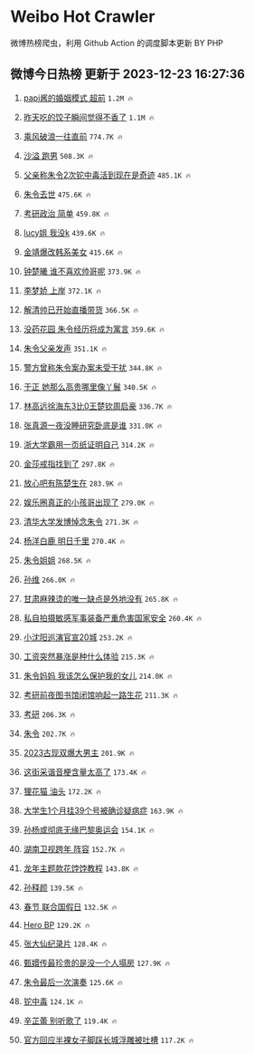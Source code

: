 # Weibo Hot Crawler 



微博热榜爬虫，利用 Github Action 的调度脚本更新 BY PHP 


## 微博今日热榜 更新于 2023-12-23 16:27:36 
1. [papi酱的婚姻模式 超前](https://s.weibo.com/weibo?q=papi%E9%85%B1%E7%9A%84%E5%A9%9A%E5%A7%BB%E6%A8%A1%E5%BC%8F%20%E8%B6%85%E5%89%8D&t=31&band_rank=1&Refer=top) `1.2M 🔥` 

1. [昨天吃的饺子瞬间觉得不香了](https://s.weibo.com/weibo?q=%23%E6%98%A8%E5%A4%A9%E5%90%83%E7%9A%84%E9%A5%BA%E5%AD%90%E7%9E%AC%E9%97%B4%E8%A7%89%E5%BE%97%E4%B8%8D%E9%A6%99%E4%BA%86%23&t=31&band_rank=2&Refer=top) `1.1M 🔥` 

1. [乘风破浪一往直前](https://s.weibo.com/weibo?q=%23%E4%B9%98%E9%A3%8E%E7%A0%B4%E6%B5%AA%E4%B8%80%E5%BE%80%E7%9B%B4%E5%89%8D%23&t=31&band_rank=3&Refer=top) `774.7K 🔥` 

1. [沙溢 跑男](https://s.weibo.com/weibo?q=%E6%B2%99%E6%BA%A2%20%E8%B7%91%E7%94%B7&t=31&band_rank=4&Refer=top) `508.3K 🔥` 

1. [父亲称朱令2次铊中毒活到现在是奇迹](https://s.weibo.com/weibo?q=%23%E7%88%B6%E4%BA%B2%E7%A7%B0%E6%9C%B1%E4%BB%A42%E6%AC%A1%E9%93%8A%E4%B8%AD%E6%AF%92%E6%B4%BB%E5%88%B0%E7%8E%B0%E5%9C%A8%E6%98%AF%E5%A5%87%E8%BF%B9%23&t=31&band_rank=5&Refer=top) `485.1K 🔥` 

1. [朱令去世](https://s.weibo.com/weibo?q=%23%E6%9C%B1%E4%BB%A4%E5%8E%BB%E4%B8%96%23&t=31&band_rank=6&Refer=top) `475.6K 🔥` 

1. [考研政治 简单](https://s.weibo.com/weibo?q=%E8%80%83%E7%A0%94%E6%94%BF%E6%B2%BB%20%E7%AE%80%E5%8D%95&t=31&band_rank=7&Refer=top) `459.8K 🔥` 

1. [lucy姐 我没k](https://s.weibo.com/weibo?q=lucy%E5%A7%90%20%E6%88%91%E6%B2%A1k&t=31&band_rank=8&Refer=top) `439.6K 🔥` 

1. [金靖爆改韩系美女](https://s.weibo.com/weibo?q=%23%E9%87%91%E9%9D%96%E7%88%86%E6%94%B9%E9%9F%A9%E7%B3%BB%E7%BE%8E%E5%A5%B3%23&t=31&band_rank=9&Refer=top) `415.6K 🔥` 

1. [钟楚曦 谁不喜欢帅哥呢](https://s.weibo.com/weibo?q=%E9%92%9F%E6%A5%9A%E6%9B%A6%20%E8%B0%81%E4%B8%8D%E5%96%9C%E6%AC%A2%E5%B8%85%E5%93%A5%E5%91%A2&t=31&band_rank=10&Refer=top) `373.9K 🔥` 

1. [李梦娇 上岸](https://s.weibo.com/weibo?q=%E6%9D%8E%E6%A2%A6%E5%A8%87%20%E4%B8%8A%E5%B2%B8&t=31&band_rank=11&Refer=top) `372.1K 🔥` 

1. [解清帅已开始直播带货](https://s.weibo.com/weibo?q=%23%E8%A7%A3%E6%B8%85%E5%B8%85%E5%B7%B2%E5%BC%80%E5%A7%8B%E7%9B%B4%E6%92%AD%E5%B8%A6%E8%B4%A7%23&t=31&band_rank=12&Refer=top) `366.5K 🔥` 

1. [没药花园 朱令经历将成为寓言](https://s.weibo.com/weibo?q=%E6%B2%A1%E8%8D%AF%E8%8A%B1%E5%9B%AD%20%E6%9C%B1%E4%BB%A4%E7%BB%8F%E5%8E%86%E5%B0%86%E6%88%90%E4%B8%BA%E5%AF%93%E8%A8%80&t=31&band_rank=13&Refer=top) `359.6K 🔥` 

1. [朱令父亲发声](https://s.weibo.com/weibo?q=%23%E6%9C%B1%E4%BB%A4%E7%88%B6%E4%BA%B2%E5%8F%91%E5%A3%B0%23&t=31&band_rank=14&Refer=top) `351.1K 🔥` 

1. [警方曾称朱令案办案未受干扰](https://s.weibo.com/weibo?q=%23%E8%AD%A6%E6%96%B9%E6%9B%BE%E7%A7%B0%E6%9C%B1%E4%BB%A4%E6%A1%88%E5%8A%9E%E6%A1%88%E6%9C%AA%E5%8F%97%E5%B9%B2%E6%89%B0%23&t=31&band_rank=15&Refer=top) `344.8K 🔥` 

1. [于正 她那么高贵哪里像丫鬟](https://s.weibo.com/weibo?q=%E4%BA%8E%E6%AD%A3%20%E5%A5%B9%E9%82%A3%E4%B9%88%E9%AB%98%E8%B4%B5%E5%93%AA%E9%87%8C%E5%83%8F%E4%B8%AB%E9%AC%9F&t=31&band_rank=16&Refer=top) `340.5K 🔥` 

1. [林高远徐海东3比0王楚钦周启豪](https://s.weibo.com/weibo?q=%23%E6%9E%97%E9%AB%98%E8%BF%9C%E5%BE%90%E6%B5%B7%E4%B8%9C3%E6%AF%940%E7%8E%8B%E6%A5%9A%E9%92%A6%E5%91%A8%E5%90%AF%E8%B1%AA%23&t=31&band_rank=17&Refer=top) `336.7K 🔥` 

1. [张真源一夜没睡研究卧底是谁](https://s.weibo.com/weibo?q=%23%E5%BC%A0%E7%9C%9F%E6%BA%90%E4%B8%80%E5%A4%9C%E6%B2%A1%E7%9D%A1%E7%A0%94%E7%A9%B6%E5%8D%A7%E5%BA%95%E6%98%AF%E8%B0%81%23&t=31&band_rank=18&Refer=top) `331.0K 🔥` 

1. [浙大学霸用一页纸证明自己](https://s.weibo.com/weibo?q=%23%E6%B5%99%E5%A4%A7%E5%AD%A6%E9%9C%B8%E7%94%A8%E4%B8%80%E9%A1%B5%E7%BA%B8%E8%AF%81%E6%98%8E%E8%87%AA%E5%B7%B1%23&t=31&band_rank=19&Refer=top) `314.2K 🔥` 

1. [金莎戒指找到了](https://s.weibo.com/weibo?q=%23%E9%87%91%E8%8E%8E%E6%88%92%E6%8C%87%E6%89%BE%E5%88%B0%E4%BA%86%23&t=31&band_rank=20&Refer=top) `297.8K 🔥` 

1. [放心吧有陈楚生在](https://s.weibo.com/weibo?q=%23%E6%94%BE%E5%BF%83%E5%90%A7%E6%9C%89%E9%99%88%E6%A5%9A%E7%94%9F%E5%9C%A8%23&t=31&band_rank=21&Refer=top) `283.9K 🔥` 

1. [娱乐圈真正的小孩哥出现了](https://s.weibo.com/weibo?q=%E5%A8%B1%E4%B9%90%E5%9C%88%E7%9C%9F%E6%AD%A3%E7%9A%84%E5%B0%8F%E5%AD%A9%E5%93%A5%E5%87%BA%E7%8E%B0%E4%BA%86&t=31&band_rank=22&Refer=top) `279.0K 🔥` 

1. [清华大学发博悼念朱令](https://s.weibo.com/weibo?q=%E6%B8%85%E5%8D%8E%E5%A4%A7%E5%AD%A6%E5%8F%91%E5%8D%9A%E6%82%BC%E5%BF%B5%E6%9C%B1%E4%BB%A4&t=31&band_rank=23&Refer=top) `271.3K 🔥` 

1. [杨洋白鹿 明日千里](https://s.weibo.com/weibo?q=%E6%9D%A8%E6%B4%8B%E7%99%BD%E9%B9%BF%20%E6%98%8E%E6%97%A5%E5%8D%83%E9%87%8C&t=31&band_rank=24&Refer=top) `270.4K 🔥` 

1. [朱令姐姐](https://s.weibo.com/weibo?q=%E6%9C%B1%E4%BB%A4%E5%A7%90%E5%A7%90&t=31&band_rank=25&Refer=top) `268.5K 🔥` 

1. [孙维](https://s.weibo.com/weibo?q=%E5%AD%99%E7%BB%B4&t=31&band_rank=26&Refer=top) `266.0K 🔥` 

1. [甘肃麻辣烫的唯一缺点是外地没有](https://s.weibo.com/weibo?q=%23%E7%94%98%E8%82%83%E9%BA%BB%E8%BE%A3%E7%83%AB%E7%9A%84%E5%94%AF%E4%B8%80%E7%BC%BA%E7%82%B9%E6%98%AF%E5%A4%96%E5%9C%B0%E6%B2%A1%E6%9C%89%23&t=31&band_rank=27&Refer=top) `265.8K 🔥` 

1. [私自拍摄敏感军事装备严重危害国家安全](https://s.weibo.com/weibo?q=%23%E7%A7%81%E8%87%AA%E6%8B%8D%E6%91%84%E6%95%8F%E6%84%9F%E5%86%9B%E4%BA%8B%E8%A3%85%E5%A4%87%E4%B8%A5%E9%87%8D%E5%8D%B1%E5%AE%B3%E5%9B%BD%E5%AE%B6%E5%AE%89%E5%85%A8%23&t=31&band_rank=28&Refer=top) `260.4K 🔥` 

1. [小沈阳巡演官宣20城](https://s.weibo.com/weibo?q=%23%E5%B0%8F%E6%B2%88%E9%98%B3%E5%B7%A1%E6%BC%94%E5%AE%98%E5%AE%A320%E5%9F%8E%23&t=31&band_rank=29&Refer=top) `253.2K 🔥` 

1. [工资突然暴涨是种什么体验](https://s.weibo.com/weibo?q=%23%E5%B7%A5%E8%B5%84%E7%AA%81%E7%84%B6%E6%9A%B4%E6%B6%A8%E6%98%AF%E7%A7%8D%E4%BB%80%E4%B9%88%E4%BD%93%E9%AA%8C%23&t=31&band_rank=30&Refer=top) `215.3K 🔥` 

1. [朱令妈妈 我该怎么保护我的女儿](https://s.weibo.com/weibo?q=%E6%9C%B1%E4%BB%A4%E5%A6%88%E5%A6%88%20%E6%88%91%E8%AF%A5%E6%80%8E%E4%B9%88%E4%BF%9D%E6%8A%A4%E6%88%91%E7%9A%84%E5%A5%B3%E5%84%BF&t=31&band_rank=31&Refer=top) `214.0K 🔥` 

1. [考研前夜图书馆闭馆响起一路生花](https://s.weibo.com/weibo?q=%23%E8%80%83%E7%A0%94%E5%89%8D%E5%A4%9C%E5%9B%BE%E4%B9%A6%E9%A6%86%E9%97%AD%E9%A6%86%E5%93%8D%E8%B5%B7%E4%B8%80%E8%B7%AF%E7%94%9F%E8%8A%B1%23&t=31&band_rank=32&Refer=top) `211.3K 🔥` 

1. [考研](https://s.weibo.com/weibo?q=%E8%80%83%E7%A0%94&t=31&band_rank=33&Refer=top) `206.3K 🔥` 

1. [朱令](https://s.weibo.com/weibo?q=%E6%9C%B1%E4%BB%A4&t=31&band_rank=34&Refer=top) `202.7K 🔥` 

1. [2023古现双爆大男主](https://s.weibo.com/weibo?q=%232023%E5%8F%A4%E7%8E%B0%E5%8F%8C%E7%88%86%E5%A4%A7%E7%94%B7%E4%B8%BB%23&t=31&band_rank=35&Refer=top) `201.9K 🔥` 

1. [这街采谐音梗含量太高了](https://s.weibo.com/weibo?q=%23%E8%BF%99%E8%A1%97%E9%87%87%E8%B0%90%E9%9F%B3%E6%A2%97%E5%90%AB%E9%87%8F%E5%A4%AA%E9%AB%98%E4%BA%86%23&t=31&band_rank=36&Refer=top) `173.4K 🔥` 

1. [狸花猫 油头](https://s.weibo.com/weibo?q=%E7%8B%B8%E8%8A%B1%E7%8C%AB%20%E6%B2%B9%E5%A4%B4&t=31&band_rank=37&Refer=top) `172.2K 🔥` 

1. [大学生1个月挂39个号被确诊疑病症](https://s.weibo.com/weibo?q=%23%E5%A4%A7%E5%AD%A6%E7%94%9F1%E4%B8%AA%E6%9C%88%E6%8C%8239%E4%B8%AA%E5%8F%B7%E8%A2%AB%E7%A1%AE%E8%AF%8A%E7%96%91%E7%97%85%E7%97%87%23&t=31&band_rank=38&Refer=top) `163.9K 🔥` 

1. [孙杨或彻底无缘巴黎奥运会](https://s.weibo.com/weibo?q=%23%E5%AD%99%E6%9D%A8%E6%88%96%E5%BD%BB%E5%BA%95%E6%97%A0%E7%BC%98%E5%B7%B4%E9%BB%8E%E5%A5%A5%E8%BF%90%E4%BC%9A%23&t=31&band_rank=39&Refer=top) `154.1K 🔥` 

1. [湖南卫视跨年 阵容](https://s.weibo.com/weibo?q=%E6%B9%96%E5%8D%97%E5%8D%AB%E8%A7%86%E8%B7%A8%E5%B9%B4%20%E9%98%B5%E5%AE%B9&t=31&band_rank=40&Refer=top) `152.7K 🔥` 

1. [龙年主题款花饽饽教程](https://s.weibo.com/weibo?q=%23%E9%BE%99%E5%B9%B4%E4%B8%BB%E9%A2%98%E6%AC%BE%E8%8A%B1%E9%A5%BD%E9%A5%BD%E6%95%99%E7%A8%8B%23&t=31&band_rank=41&Refer=top) `143.8K 🔥` 

1. [孙释颜](https://s.weibo.com/weibo?q=%E5%AD%99%E9%87%8A%E9%A2%9C&t=31&band_rank=42&Refer=top) `139.5K 🔥` 

1. [春节 联合国假日](https://s.weibo.com/weibo?q=%E6%98%A5%E8%8A%82%20%E8%81%94%E5%90%88%E5%9B%BD%E5%81%87%E6%97%A5&t=31&band_rank=43&Refer=top) `132.5K 🔥` 

1. [Hero BP](https://s.weibo.com/weibo?q=Hero%20BP&t=31&band_rank=44&Refer=top) `129.2K 🔥` 

1. [张大仙纪录片](https://s.weibo.com/weibo?q=%E5%BC%A0%E5%A4%A7%E4%BB%99%E7%BA%AA%E5%BD%95%E7%89%87&t=31&band_rank=45&Refer=top) `128.4K 🔥` 

1. [甄嬛传最珍贵的是没一个人塌房](https://s.weibo.com/weibo?q=%E7%94%84%E5%AC%9B%E4%BC%A0%E6%9C%80%E7%8F%8D%E8%B4%B5%E7%9A%84%E6%98%AF%E6%B2%A1%E4%B8%80%E4%B8%AA%E4%BA%BA%E5%A1%8C%E6%88%BF&t=31&band_rank=46&Refer=top) `127.9K 🔥` 

1. [朱令最后一次演奏](https://s.weibo.com/weibo?q=%23%E6%9C%B1%E4%BB%A4%E6%9C%80%E5%90%8E%E4%B8%80%E6%AC%A1%E6%BC%94%E5%A5%8F%23&t=31&band_rank=47&Refer=top) `125.6K 🔥` 

1. [铊中毒](https://s.weibo.com/weibo?q=%E9%93%8A%E4%B8%AD%E6%AF%92&t=31&band_rank=48&Refer=top) `124.1K 🔥` 

1. [辛芷蕾 别听歌了](https://s.weibo.com/weibo?q=%E8%BE%9B%E8%8A%B7%E8%95%BE%20%E5%88%AB%E5%90%AC%E6%AD%8C%E4%BA%86&t=31&band_rank=49&Refer=top) `119.4K 🔥` 

1. [官方回应半裸女子脚踩长城浮雕被吐槽](https://s.weibo.com/weibo?q=%23%E5%AE%98%E6%96%B9%E5%9B%9E%E5%BA%94%E5%8D%8A%E8%A3%B8%E5%A5%B3%E5%AD%90%E8%84%9A%E8%B8%A9%E9%95%BF%E5%9F%8E%E6%B5%AE%E9%9B%95%E8%A2%AB%E5%90%90%E6%A7%BD%23&t=31&band_rank=50&Refer=top) `117.2K 🔥` 

